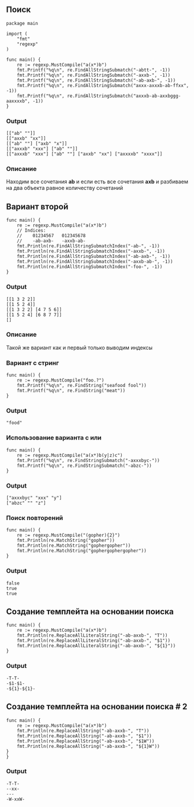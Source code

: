 ## Поиск

```golang
package main

import (
	"fmt"
	"regexp"
)

func main() {
	re := regexp.MustCompile("a(x*)b")
	fmt.Printf("%q\n", re.FindAllStringSubmatch("-abtt-", -1))
	fmt.Printf("%q\n", re.FindAllStringSubmatch("-axxb-", -1))
	fmt.Printf("%q\n", re.FindAllStringSubmatch("-ab-axb-", -1))
	fmt.Printf("%q\n", re.FindAllStringSubmatch("axxx-axxxb-ab-ffxx", -1))
	fmt.Printf("%q\n", re.FindAllStringSubmatch("axxxb-ab-axxbggg-aaxxxxb", -1))
}
```

### Output
```
[["ab" ""]]
[["axxb" "xx"]]
[["ab" ""] ["axb" "x"]]
[["axxxb" "xxx"] ["ab" ""]]
[["axxxb" "xxx"] ["ab" ""] ["axxb" "xx"] ["axxxxb" "xxxx"]]
```

### Oписание
Находим все сочетания **ab** и если есть все сочетания **axb** и разбиваем на два объекта равное количеству сочетаний

## Вариант второй

```golang
func main() {
	re := regexp.MustCompile("a(x*)b")
	// Indices:
	//    01234567   012345678
	//    -ab-axb-   -axxb-ab-
	fmt.Println(re.FindAllStringSubmatchIndex("-ab-", -1))
	fmt.Println(re.FindAllStringSubmatchIndex("-axxb-", -1))
	fmt.Println(re.FindAllStringSubmatchIndex("-ab-axb-", -1))
	fmt.Println(re.FindAllStringSubmatchIndex("-axxb-ab-", -1))
	fmt.Println(re.FindAllStringSubmatchIndex("-foo-", -1))
}
```

### Output
```
[[1 3 2 2]]
[[1 5 2 4]]
[[1 3 2 2] [4 7 5 6]]
[[1 5 2 4] [6 8 7 7]]
[]
```

### Oписание
Такой же вариант как и первый только выводим индексы



### Вариант с стринг
```golang
func main() {
	re := regexp.MustCompile("foo.?")
	fmt.Printf("%q\n", re.FindString("seafood fool"))
	fmt.Printf("%q\n", re.FindString("meat"))
}
```

### Output
```
"food"
```

### Использование варианта с или

```
func main() {
	re := regexp.MustCompile("a(x*)b(y|z)c")
	fmt.Printf("%q\n", re.FindStringSubmatch("-axxxbyc-"))
	fmt.Printf("%q\n", re.FindStringSubmatch("-abzc-"))
}
```


### Output
```
["axxxbyc" "xxx" "y"]
["abzc" "" "z"]
```

### Поиск повторений

```golang
func main() {
	re := regexp.MustCompile("(gopher){2}")
	fmt.Println(re.MatchString("gopher"))
	fmt.Println(re.MatchString("gophergopher"))
	fmt.Println(re.MatchString("gophergophergopher"))
}
```
### Output
```
false
true
true
```


## Cоздание темплейта на основании поиска

```golang
func main() {
	re := regexp.MustCompile("a(x*)b")
	fmt.Println(re.ReplaceAllLiteralString("-ab-axxb-", "T"))
	fmt.Println(re.ReplaceAllLiteralString("-ab-axxb-", "$1"))
	fmt.Println(re.ReplaceAllLiteralString("-ab-axxb-", "${1}"))
}
```
### Output
```
-T-T-
-$1-$1-
-${1}-${1}-
```


## Cоздание темплейта на основании поиска # 2

```golang
func main() {
	re := regexp.MustCompile("a(x*)b")
	fmt.Println(re.ReplaceAllString("-ab-axxb-", "T"))
	fmt.Println(re.ReplaceAllString("-ab-axxb-", "$1"))
	fmt.Println(re.ReplaceAllString("-ab-axxb-", "$1W"))
	fmt.Println(re.ReplaceAllString("-ab-axxb-", "${1}W"))
}
}
```
### Output
```
-T-T-
--xx-
---
-W-xxW-
```






